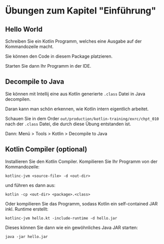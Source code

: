# Übungen zum Kapitel "Einführung"

## Hello World

Schreiben Sie ein Kotlin Programm, welches eine Ausgabe auf der Kommandozeile macht.

Sie können den Code in diesem Package platzieren.

Starten Sie dann Ihr Programm in der IDE.

## Decompile to Java

Sie können mit Intellij eine aus Kotlin generierte `.class` Datei in Java decompilen.

Daran kann man schön erkennen, wie Kotlin intern eigentlich arbeitet.

Schauen Sie in dem Order `out/production/kotlin-training/exrc/chpt_010` nach der
`.class` Datei, die durch diese Übung entstanden ist.

Dann: Menü > Tools > Kotlin > Decompile to Java

## Kotlin Compiler (optional)

Installieren Sie den Kotlin Compiler. Kompilieren Sie Ihr Programm von der Kommandozeile:

```` shell
kotlinc-jvm <source-file> -d <out-dir>
````

und führen es dann aus:

```` shell
kotlin -cp <out-dir> <package>.<class>
````

Oder kompilieren Sie das Programm, sodass Kotlin ein self-contained JAR inkl. Runtime erstellt:

```` shell
kotlinc-jvm hello.kt -include-runtime -d hello.jar 
````

Dieses können Sie dann wie ein gewöhnliches Java JAR starten:

```` shell
java -jar hello.jar
````
